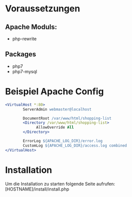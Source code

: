 # Voraussetzungen
## Apache Moduls:
* php-rewrite
## Packages
* php7
* php7-mysql

# Beispiel Apache Config
```apache
<VirtualHost *:80>
        ServerAdmin webmaster@localhost

        DocumentRoot /var/www/html/shopping-list
        <Directory /var/www/html/shopping-list>
              AllowOverride All
        </Directory>

        ErrorLog ${APACHE_LOG_DIR}/error.log
        CustomLog ${APACHE_LOG_DIR}/access.log combined
</VirtualHost>
```
# Installation
Um die Installation zu starten folgende Seite aufrufen:
[HOSTNAME]/install/install.php
